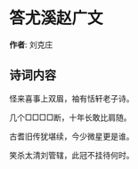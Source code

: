 # 答尤溪赵广文

**作者**: 刘克庄

## 诗词内容

怪来喜事上双眉，袖有恬轩老子诗。

几个□□□□断，十年长敢比肩随。

古耆旧传犹堪续，今少微星更是谁。

笑杀太清刘管辖，此冠不挂待何时。

